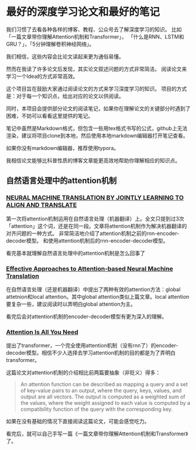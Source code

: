 # 最好的深度学习论文和最好的笔记

我们习惯了去看各种各样的博客、教程、公众号去了解深度学习的知识。
比如「一篇文章带你理解Attention机制和Transformer」，
「什么是RNN、LSTM和GRU？」，「5分钟理解卷积神经网络」。

我们相信，这些内容会比论文读起来更为通俗易懂。

然而在我读了许多论文后发现，其实论文叙述问题的方式非常简洁。
阅读论文来学习一个Idea的方式非常高效。

这个项目旨在鼓励大家通过阅读论文的方式来学习深度学习的知识。
项目的方式是：对于每一个知识点，给出对应的论文以供阅读。

同时，本项目会提供部分论文的阅读笔记，如果你在理解论文的关键部分时遇到了困难，不妨可以看看这里提供的笔记。

笔记中虽然是Markdown格式，但包含一些用tex格式书写的公式，github上无法渲染，建议将项目clone到本地，然后使用本地markdown编辑器打开笔记查看。

如果你没有markdown编辑器，推荐使用typora。

我相信论文能够比科普性质的博客文章能更高效地帮助你理解相应的知识点。

## 自然语言处理中的attention机制

### [NEURAL MACHINE TRANSLATION BY JOINTLY LEARNING TO ALIGN AND TRANSLATE](https://arxiv.org/abs/1409.0473)

第一次将attention机制运用在自然语言处理（机器翻译）上。全文只提到过3次「attention」这个词，还是在同一段。文章将attention机制作为解决机器翻译的对齐问题的一种方式。
非常简洁地介绍了attention机制之前的rnn-encoder-decoder模型。
和使用attention机制后的rnn-encoder-decoder模型。

看完基本就理解自然语言处理中的attention机制是怎么回事了

### [Effective Approaches to Attention-based Neural Machine Translation](https://arxiv.org/abs/1508.04025)

在自然语言处理（还是机器翻译）中提出了两种有效的attention方法：global attetnion和local attention。其中global attention类似上篇文章。local attention要复杂一些，建议阅读时以弄明白global attention为主。

看完后会对attention机制的encoder-decoder模型有更为深入的理解。

### [Attention Is All You Need](https://arxiv.org/abs/1706.03762)

提出了transformer，一个完全使用attention机制（没有rnn了）的encoder-decoder模型。相信不少人选择去学习attention机制的目的都是为了弄明白transformer。

这篇论文对attention机制的介绍相比前两篇要抽象（非贬义）得多：

> An attention function can be described as mapping a query and a set of key-value pairs to an output, where the query, keys, values, and output are all vectors. The output is computed as a weighted sum of the values, where the weight assigned to each value is computed by a compatibility function of the query with the corresponding key.

如果在没有基础的情况下直接阅读这篇论文，可能会感觉吃力。

看完后，就可以自己手写一篇《一篇文章带你理解Attention机制和Transformer》了。